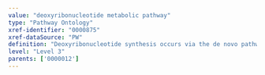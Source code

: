 ```yaml
---
value: "deoxyribonucleotide metabolic pathway"
type: "Pathway Ontology"
xref-identifier: "0000875"
xref-dataSource: "PW"
definition: "Deoxyribonucleotide synthesis occurs via the de novo pathway mediated by ribonucleotide reductase or via the salvage pathway. The de novo pathway is responsible for the bulk of dNTP during the S phase of cell cycle whereas the salvage pathway mostly operates in the quiescent state of the cell. Several cytosolic and mitochondrial enzymes are responsible for the initial steps of the salvage pathway in the two compartments and for the reverse reactions that control the size of the dNTP pool."
level: "Level 3"
parents: ['0000012']
---
```

